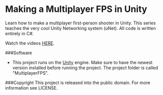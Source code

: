 Making a Multiplayer FPS in Unity
========

Learn how to make a multiplayer first-person shooter in Unity. This series teaches the very cool Unity Networking system (uNet). All code is written entirely in C#.

Watch the videos [HERE](https://www.youtube.com/playlist?list=PLPV2KyIb3jR5PhGqsO7G4PsbEC_Al-kPZ).

###Software
- This project runs on the [Unity](http://unity3d.com) engine. Make sure to have the newest version installed before running the project. The project folder is called "MultiplayerFPS".

###Copyright
This project is released into the public domain. For more information see LICENSE.